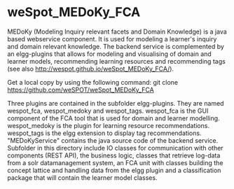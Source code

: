 # weSpot_MEDoKy_FCA 

MEDoKy (Modeling Inquiry relevant facets and Domain Knowledge) is a java based webservice component. 
It is used for modeling a learner's inquiry and domain relevant knowledge. 
The backend service is complemented by an elgg-plugins that allows for modeling and visualising of 
domain and learner models, recommending learning resources and recommending tags (see also http://wespot.github.io/weSpot_MEDoKy_FCA/). 

Get a local copy by using the following command:
git clone https://github.com/weSPOT/weSpot_MEDoKy_FCA

Three plugins are contained in the subfolder elgg-plugins. They are named wespot_fca, wespot_medoky and wespot_tags. 
wespot_fca is the GUI component of the FCA tool that is used for domain and learner modelling. 
wespot_medoky is the plugin for learning resource recommendations.
wespot_tags is the elgg extension to display tag recommendations.
"MEDoKyService" contains the java source code of the backend service. Subfolder in this directory include IO 
classes for communication with other components (REST API), the business logic, classes that retrieve log-data 
from a solr datamanagement system, an FCA unit with classes building the concept lattice and handling data from the 
elgg plugin and a classification package that will contain the learner model classes.
